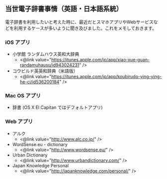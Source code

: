 ## 当世電子辞書事情（英語・日本語系統）

電子辞書を利用したいと考えた時に、最近だとスマホアプリやWebサービスなどを利用するケースが多いように聞き及びました。これをメモしておきます。


### iOS アプリ


* 小学館 ランダムハウス英和大辞典
  * <@link value="https://itunes.apple.com/jp/app/xiao-xue-guan-randamuhausu/id943024231" />
* コウビルド英英和辞典（米語版）
  * <@link value="https://itunes.apple.com/jp/app/koubirudo-ying-ying-he-ci/id536200184" />



### Mac OS アプリ


* 辞書 (OS X El Capitan ではデフォルトアプリ)



### Web アプリ


* アルク
  * <@link value="http://www.alc.co.jp/" />
* WordSense.eu - dictionary
  * <@link value="http://www.wordsense.eu/" />
* Urban Dictionary
  * <@link value="http://www.urbandictionary.com/" />
* Japan Knowledge Personal
  * <@link value="http://japanknowledge.com/personal/" />


